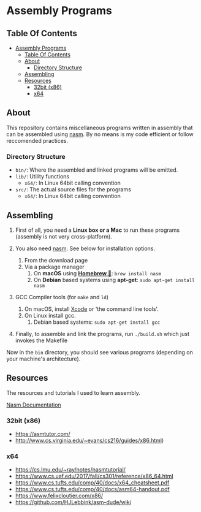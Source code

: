 # Assembly Programs

## Table Of Contents
- [Assembly Programs](#assembly-programs)
  - [Table Of Contents](#table-of-contents)
  - [About](#about)
    - [Directory Structure](#directory-structure)
  - [Assembling](#assembling)
  - [Resources](#resources)
    - [32bit (x86)](#32bit-x86)
    - [x64](#x64)

## About
This repository contains miscellaneous programs written in assembly that can be
assembled using [nasm](https://nasm.us). By no means is my code efficient or
follow reccomended practices.

### Directory Structure
- `bin/`: Where the assembled and linked programs will be emitted.
- `lib/`: Utility functions
  - `x64/`: In Linux 64bit calling convention
- `src/`: The actual source files for the programs
  - `x64/`: In Linux 64bit calling convention

## Assembling
1. First of all, you need a **Linux box or a Mac** to run these programs
(assembly is not very cross-platform).

2. You also need [nasm](nasm.us). See below for installation options.
   1. From the download page
   2. Via a package manager
      1. On **macOS** using [**Homebrew 🍺**](https://brew.sh): `brew install nasm`
      2. On **Debian** based systems using **apt-get**: `sudo apt-get install nasm`
3. GCC Compiler tools (for `make` and `ld`)
   1. On macOS, install [Xcode](https://developer.apple.com/xcode/) or 'the command line tools'.
   2. On Linux install gcc.
      1. Debian based systems: `sudo apt-get install gcc`

4. Finally, to assemble and link the programs, run `./build.sh`
   which just invokes the Makefile  

Now in the `bin` directory, you should see various programs (depending on your 
machine's architecture).

## Resources
The resources and tutorials I used to learn assembly.

[Nasm Documentation](https://www.nasm.us/xdoc/2.15.05/html/nasmdoc0.html)

### 32bit (x86)
- https://asmtutor.com/
- http://www.cs.virginia.edu/~evans/cs216/guides/x86.html)

### x64
- https://cs.lmu.edu/~ray/notes/nasmtutorial/
- https://www.cs.uaf.edu/2017/fall/cs301/reference/x86_64.html
- https://www.cs.tufts.edu/comp/40/docs/x64_cheatsheet.pdf
- https://www.cs.tufts.edu/comp/40/docs/asm64-handout.pdf
- https://www.felixcloutier.com/x86/
- https://github.com/HJLebbink/asm-dude/wiki